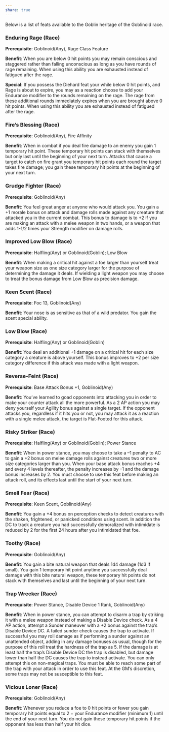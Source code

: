 ```yaml
---
share: true
---
```

Below is a list of feats available to the Goblin heritage of the Goblinoid race.

<h3><span><p dir="auto">Enduring Rage (Race)</p></span></h3><p><span><p dir="auto"><b>Prerequisite</b>:    Goblinoid(Any), Rage Class Feature<br></p></span></p><p><span><p dir="auto"><b>Benefit</b>:    When you are below 0 hit points you may remain conscious and staggered rather than falling unconscious as long as you have rounds of rage remaining. When using this ability you are exhausted instead of fatigued after the rage.<br></p></span></p><p><span><p dir="auto"><b>Special</b>:    If you possess the Diehard feat your while below 0 hit points, and Rage is about to expire, you may as a reaction choose to add your Endurance modifier to the rounds remaining on the rage. The rage from these additional rounds immediately expires when you are brought above 0 hit points. When using this ability you are exhausted instead of fatigued after the rage.<br></p></span></p><h3><span><p dir="auto">Fire’s Blessing (Race)</p></span></h3><p><span><p dir="auto"><b>Prerequisite</b>:    Goblinoid(Any), Fire Affinity<br></p></span></p><p><span><p dir="auto"><b>Benefit</b>:    When in combat if you deal fire damage to an enemy you gain 1 temporary hit point. These temporary hit points can stack with themselves but only last until the beginning of your next turn. Attacks that cause a target to catch on fire grant you temporary hit points each round the target takes fire damage; you gain these temporary hit points at the beginning of your next turn.<br></p></span></p><h3><span><p dir="auto">Grudge Fighter (Race)</p></span></h3><p><span><p dir="auto"><b>Prerequisite</b>:    Goblinoid(Any)<br></p></span></p><p><span><p dir="auto"><b>Benefit</b>:    You feel great anger at anyone who would attack you. You gain a +1 morale bonus on attack and damage rolls made against any creature that attacked you in the current combat. This bonus to damage is to +2 if you are making an attack with a melee weapon in two hands, or a weapon that adds 1-1/2 times your Strength modifier on damage rolls.<br></p></span></p><h3><span><p dir="auto">Improved Low Blow (Race)</p></span></h3><p><span><p dir="auto"><b>Prerequisite</b>:    Halfling(Any) or Goblinoid(Goblin); Low Blow<br></p></span></p><p><span><p dir="auto"><b>Benefit</b>:    When making a critical hit against a foe larger than yourself treat your weapon size as one size category larger for the purpose of determining the damage it deals. If wielding a light weapon you may choose to treat the bonus damage from Low Blow as precision damage.<br></p></span></p><h3><span><p dir="auto">Keen Scent (Race)</p></span></h3><p><span><p dir="auto"><b>Prerequisite</b>:    Foc 13, Goblinoid(Any)<br></p></span></p><p><span><p dir="auto"><b>Benefit</b>:    Your nose is as sensitive as that of a wild predator. You gain the scent special ability.<br></p></span></p><h3><span><p dir="auto">Low Blow (Race)</p></span></h3><p><span><p dir="auto"><b>Prerequisite</b>:    Halfling(Any) or Goblinoid(Goblin)<br></p></span></p><p><span><p dir="auto"><b>Benefit</b>:    You deal an additional +1 damage on a critical hit for each size category a creature is above yourself. This bonus improves to +2 per size category difference if this attack was made with a light weapon.<br></p></span></p><h3><span><p dir="auto">Reverse-Feint (Race)</p></span></h3><p><span><p dir="auto"><b>Prerequisite</b>:    Base Attack Bonus +1, Goblinoid(Any)<br></p></span></p><p><span><p dir="auto"><b>Benefit</b>:    You’ve learned to goad opponents into attacking you in order to make your counter attack all the more powerful. As a 2 AP action you may deny yourself your Agility bonus against a single target. If the opponent attacks you, regardless if it hits you or not, you may attack it as a reaction with a single melee attack, the target is Flat-Footed  for this attack.<br></p></span></p><h3><span><p dir="auto">Risky Striker (Race)</p></span></h3><p><span><p dir="auto"><b>Prerequisite</b>:    Halfling(Any) or Goblinoid(Goblin); Power Stance<br></p></span></p><p><span><p dir="auto"><b>Benefit</b>:    When in power stance, you may choose to take a –1 penalty to AC to gain a +2 bonus on melee damage rolls against creatures two or more size categories larger than you. When your base attack bonus reaches +4 and every 4 levels thereafter, the penalty increases by –1 and the damage bonus increases by 2. You must choose to use this feat before making an attack roll, and its effects last until the start of your next turn.<br></p></span></p><h3><span><p dir="auto">Smell Fear (Race)</p></span></h3><p><span><p dir="auto"><b>Prerequisite</b>:    Keen Scent, Goblinoid(Any)<br></p></span></p><p><span><p dir="auto"><b>Benefit</b>:    You gain a +4 bonus on perception checks to detect creatures with the shaken, frightened, or panicked conditions using scent. In addition the DC to track a creature you had successfully demoralized with intimidate is reduced by 2 for the first 24 hours after you intimidated that foe.<br></p></span></p><h3><span><p dir="auto">Toothy (Race)</p></span></h3><p><span><p dir="auto"><b>Prerequisite</b>:    Goblinoid(Any)<br></p></span></p><p><span><p dir="auto"><b>Benefit</b>:    You gain a bite natural weapon that deals 1d4 damage (1d3 if small). You gain 1 temporary hit point anytime you successfully deal damage with this bite natural weapon, these temporary hit points do not stack with themselves and last until the beginning of your next turn.<br></p></span></p><h3><span><p dir="auto">Trap Wrecker (Race)</p></span></h3><p><span><p dir="auto"><b>Prerequisite</b>:    Power Stance, Disable Device 1 Rank, Goblinoid(Any)<br></p></span></p><p><span><p dir="auto"><b>Benefit</b>:    When in power stance, you can attempt to disarm a trap by striking it with a melee weapon instead of making a Disable Device check. As a 4 AP action, attempt a Sunder maneuver with a +2 bonus against the trap’s Disable Device DC. A failed sunder check causes the trap to activate. If successful you may roll damage as if performing a sunder against an unattended object, adding in any damage bonuses as usual, though for the purpose of this roll treat the hardness of the trap as 5. If the damage is at least half the trap’s Disable Device DC the trap is disabled, but damage lower than half the DC causes the trap to instead activate. You can only attempt this on non-magical traps. You must be able to reach some part of the trap with your attack in order to use this feat. At the GM’s discretion, some traps may not be susceptible to this feat.<br></p></span></p><h3><span><p dir="auto">Vicious Loner (Race)</p></span></h3><p><span><p dir="auto"><b>Prerequisite</b>:    Goblinoid(Any)<br></p></span></p><p><span><p dir="auto"><b>Benefit</b>:    Whenever you reduce a foe to 0 hit points or fewer you gain temporary hit points equal to 2 + your Endurance modifier (minimum 1) until the end of your next turn. You do not gain these temporary hit points if the opponent has less than half your hit dice.<br></p></span></p>